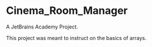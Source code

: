 # Cinema_Room_Manager
A JetBrains Academy Project.

This project was meant to instruct on the basics of arrays.
